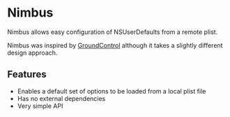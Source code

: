 # Nimbus

Nimbus allows easy configuration of NSUserDefaults from a remote plist.

Nimbus was inspired by [GroundControl](https://github.com/mattt/GroundControl) although it takes a slightly different design approach.

## Features

- Enables a default set of options to be loaded from a local plist file
- Has no external dependencies
- Very simple API

